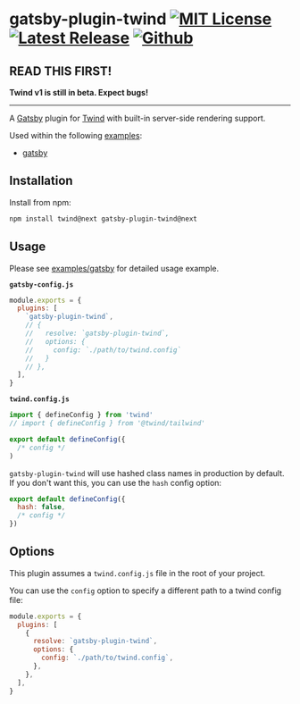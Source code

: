 # gatsby-plugin-twind [![MIT License](https://flat.badgen.net/github/license/tw-in-js/twind)](https://github.com/tw-in-js/twind/blob/next/LICENSE) [![Latest Release](https://flat.badgen.net/npm/v/gatsby-plugin-twind/next?icon=npm&label&cache=10800&color=blue)](https://www.npmjs.com/package/gatsby-plugin-twind) [![Github](https://flat.badgen.net/badge/icon/tw-in-js%2Ftwind%23gatsby-plugin?icon=github&label)](https://github.com/tw-in-js/twind/tree/next/packages/gatsby-plugin)

## READ THIS FIRST!

**Twind v1 is still in beta. Expect bugs!**

---

A [Gatsby](https://github.com/gatsbyjs/gatsby) plugin for [Twind](<(https://www.npmjs.com/package/twind)>) with built-in server-side rendering support.

Used within the following [examples](https://github.com/tw-in-js/twind/tree/next/examples):

- [gatsby](https://github.com/tw-in-js/twind/tree/next/examples/with-gatsby)

## Installation

Install from npm:

```sh
npm install twind@next gatsby-plugin-twind@next
```

## Usage

Please see [examples/gatsby](https://github.com/tw-in-js/twind/tree/next/examples/gatsby) for detailed usage example.

**`gatsby-config.js`**

```js
module.exports = {
  plugins: [
    `gatsby-plugin-twind`,
    // {
    //   resolve: `gatsby-plugin-twind`,
    //   options: {
    //     config: `./path/to/twind.config`
    //   }
    // },
  ],
}
```

**`twind.config.js`**

```js
import { defineConfig } from 'twind'
// import { defineConfig } from '@twind/tailwind'

export default defineConfig({
  /* config */
)
```

`gatsby-plugin-twind` will use hashed class names in production by default. If you don't want this, you can use the `hash` config option:

```js
export default defineConfig({
  hash: false,
  /* config */
})
```

## Options

This plugin assumes a `twind.config.js` file in the root of your project.

You can use the `config` option to specify a different path to a twind config file:

```js
module.exports = {
  plugins: [
    {
      resolve: `gatsby-plugin-twind`,
      options: {
        config: `./path/to/twind.config`,
      },
    },
  ],
}
```

